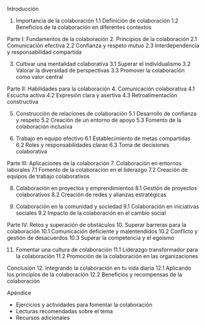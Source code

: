 Introducción
1. Importancia de la colaboración
   1.1 Definición de colaboración
   1.2 Beneficios de la colaboración en diferentes contextos

Parte I: Fundamentos de la colaboración
2. Principios de la colaboración
   2.1 Comunicación efectiva
   2.2 Confianza y respeto mutuo
   2.3 Interdependencia y responsabilidad compartida

3. Cultivar una mentalidad colaborativa
   3.1 Superar el individualismo
   3.2 Valorar la diversidad de perspectivas
   3.3 Promover la colaboración como valor central

Parte II: Habilidades para la colaboración
4. Comunicación colaborativa
   4.1 Escucha activa
   4.2 Expresión clara y asertiva
   4.3 Retroalimentación constructiva

5. Construcción de relaciones de colaboración
   5.1 Desarrollo de confianza y respeto
   5.2 Creación de un entorno de apoyo
   5.3 Fomento de la colaboración inclusiva

6. Trabajo en equipo efectivo
   6.1 Establecimiento de metas compartidas
   6.2 Roles y responsabilidades claras
   6.3 Toma de decisiones colaborativa

Parte III: Aplicaciones de la colaboración
7. Colaboración en entornos laborales
   7.1 Fomento de la colaboración en el liderazgo
   7.2 Creación de equipos de trabajo colaborativos

8. Colaboración en proyectos y emprendimientos
   8.1 Gestión de proyectos colaborativos
   8.2 Creación de redes y alianzas estratégicas

9. Colaboración en la comunidad y sociedad
   9.1 Colaboración en iniciativas sociales
   9.2 Impacto de la colaboración en el cambio social

Parte IV: Retos y superación de obstáculos
10. Superar barreras para la colaboración
    10.1 Comunicación deficiente y malentendidos
    10.2 Conflicto y gestión de desacuerdos
    10.3 Superar la competencia y el egoísmo

11. Fomentar una cultura de colaboración
    11.1 Liderazgo transformador para la colaboración
    11.2 Promoción de la colaboración en las organizaciones

Conclusión
12. Integrando la colaboración en tu vida diaria
    12.1 Aplicando los principios de la colaboración
    12.2 Beneficios y recompensas de la colaboración

Apéndice
   - Ejercicios y actividades para fomentar la colaboración
   - Lecturas recomendadas sobre el tema
   - Recursos adicionales
